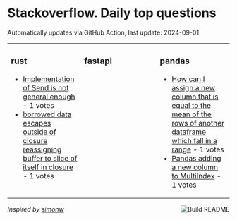# Stackoverflow. Daily top questions 

Automatically updates via GitHub Action, last update: <!-- date starts -->2024-09-01<!-- date ends -->


<table><tr><td valign="top" width="33%">

### rust
<!-- rust starts -->
* [Implementation of Send is not general enough](https://stackoverflow.com/questions/78935314/implementation-of-send-is-not-general-enough) - 1 votes
* [borrowed data escapes outside of closure reassigning buffer to slice of itself in closure](https://stackoverflow.com/questions/78937584/borrowed-data-escapes-outside-of-closure-reassigning-buffer-to-slice-of-itself) - 1 votes
<!-- rust ends -->
</td><td valign="top" width="34%">


### fastapi
<!-- fastapi starts -->

<!-- fastapi ends -->
</td><td valign="top" width="34%">


### pandas
<!-- pandas starts -->
* [How can I assign a new column that is equal to the mean of the rows of another dataframe which fall in a range](https://stackoverflow.com/questions/78937094/how-can-i-assign-a-new-column-that-is-equal-to-the-mean-of-the-rows-of-another-d) - 1 votes
* [Pandas adding a new column to MultiIndex](https://stackoverflow.com/questions/78935645/pandas-adding-a-new-column-to-multiindex) - 1 votes
<!-- pandas ends -->
</td></tr></table>

<a href="https://github.com/hp0404/hp0404/actions"><img src="https://github.com/hp0404/hp0404/workflows/Build%20README/badge.svg" align="right" alt="Build README"></a> <p>*Inspired by  [simonw](https://github.com/simonw/simonw)*</p>
